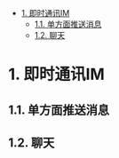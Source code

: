 <!-- TOC -->

- [1. 即时通讯IM](#1-即时通讯im)
    - [1.1. 单方面推送消息](#11-单方面推送消息)
    - [1.2. 聊天](#12-聊天)

<!-- /TOC -->



# 1. 即时通讯IM
<!--


即时通讯IM
https://mp.weixin.qq.com/s/eynMy_1vqxrPkgw0r-7heg

即时消息技术剖析与实战
https://time.geekbang.org/column/article/126450

太顶了，用Netty实现一个IM即时通讯系统~
https://mp.weixin.qq.com/s/0pu0-7SdeVniaCzhbqS-JQ

-->

## 1.1. 单方面推送消息  
<!-- 
7种实现web实时消息推送的方案！
https://mp.weixin.qq.com/s/_3uGLngOab7NDtUmNCVXgw
https://github.com/chengxy-nds/Springboot-Notebook/tree/master/springboot-realtime-data

-->


## 1.2. 聊天  
<!-- 


用 Netty 实现了一个 IM 即时通讯系统
https://mp.weixin.qq.com/s/bt67_lOQwky3eHcRHSabQQ

使用 Netty 实现了一个 IM 即时通讯系统
https://mp.weixin.qq.com/s/2z26QzBHhxBre8yeCPD0iQ
-->

